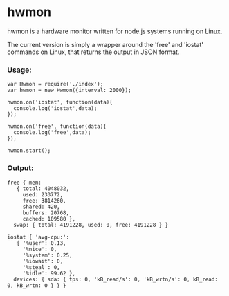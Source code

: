 # hwmon
hwmon is a hardware monitor written for node.js systems running on Linux.

The current version is simply a wrapper around the 'free' and 'iostat' commands on Linux, that returns the output in JSON format.

### Usage: 

```
var Hwmon = require('./index');
var hwmon = new Hwmon({interval: 2000});

hwmon.on('iostat', function(data){
  console.log('iostat',data);
});

hwmon.on('free', function(data){
  console.log('free',data);
});

hwmon.start();
```

### Output:
```
free { mem:
   { total: 4048032,
     used: 233772,
     free: 3814260,
     shared: 420,
     buffers: 20768,
     cached: 109580 },
  swap: { total: 4191228, used: 0, free: 4191228 } }
  
iostat { 'avg-cpu:':
   { '%user': 0.13,
     '%nice': 0,
     '%system': 0.25,
     '%iowait': 0,
     '%steal': 0,
     '%idle': 99.62 },
  devices: { sda: { tps: 0, 'kB_read/s': 0, 'kB_wrtn/s': 0, kB_read: 0, kB_wrtn: 0 } } }
 
 ```